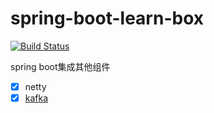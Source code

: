 # spring-boot-learn-box
[![Build Status](https://travis-ci.com/zhaoyunxing92/spring-boot-learn-box.svg?branch=master)](https://travis-ci.com/zhaoyunxing92/spring-boot-learn-box)

spring boot集成其他组件

- [x] netty
- [x] [kafka](./spring-boot-kafka)